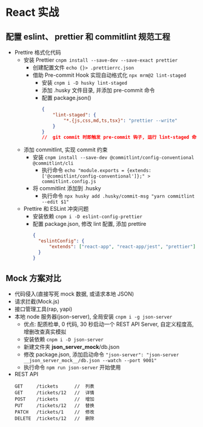 # React 实战

## 配置 eslint、 prettier 和 commitlint 规范工程

- Prettire 格式化代码
  - 安装 Prettier `cnpm install --save-dev --save-exact prettier`
    - 创建配置文件 `echo {}> .prettierrc.json`
    - 借助 Pre-commit Hook 实现自动格式化 `npx mrm@2 lint-staged`
      - 安装 `cnpm i -D husky lint-staged`
      - 添加 .husky 文件目录, 并添加 pre-commit 命令
      - 配置 package.json()
        ```json
        {
        	"lint-staged": {
        		"*.{js,css,md,ts,tsx}": "prettier --write"
        	}
        }
        //  git commit 时即触发 pre-commit 钩子, 运行 lint-staged 命令, 对 js, css, md, ts, tsx 文件执行格式化
        ```
  - 添加 commitlint, 实现 commit 约束
    - 安装 `cnpm install --save-dev @commitlint/config-conventional @commitlint/cli`
      - 执行命令 `echo "module.exports = {extends: ['@commitlint/config-conventional']};" > commitlint.config.js`
    - 将 commitlint 添加到 .husky
      - 执行命令 `npx husky add .husky/commit-msg "yarn commitlint --edit $1"`
  - Prettire 和 ESLint 冲突问题
    - 安装依赖 `cnpm i -D eslint-config-prettier`
    - 配置 package.json, 修改 lint 配置, 添加 prettire
      ```json
      {
      	"eslintConfig": {
      		"extends": ["react-app", "react-app/jest", "prettier"]
      	}
      }
      ```

## Mock 方案对比

- 代码侵入(直接写死 mock 数据, 或请求本地 JSON)
- 请求拦截(Mock.js)
- 接口管理工具(rap, yapi)
- 本地 node 服务器(json-server), 全局安装 `cnpm i -g json-server`
  - 优点: 配质检单, 0 代码, 30 秒启动一个 REST API Server, 自定义程度高, 增删改查真实模拟
  - 安装依赖 `cnpm i -D json-server`
  - 新建文件夹 **json_server_mock**/db.json
  - 修改 package.json, 添加启动命令 `"json-server": "json-server __json_server_mock__/db.json --watch --port 9001"`
  - 执行命令 `npm run json-server` 开始使用
- REST API
  ```
  GET     /tickets      //  列表
  GET     /tickets/12   //  详情
  POST    /tickets      //  增加
  PUT     /tickets/12   //  替换
  PATCH   /tickets/1    //  修改
  DELETE  /tickets/12   //  删除
  ```
